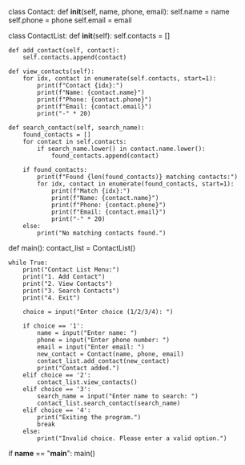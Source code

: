 class Contact:
    def __init__(self, name, phone, email):
        self.name = name
        self.phone = phone
        self.email = email

class ContactList:
    def __init__(self):
        self.contacts = []
    
    def add_contact(self, contact):
        self.contacts.append(contact)
    
    def view_contacts(self):
        for idx, contact in enumerate(self.contacts, start=1):
            print(f"Contact {idx}:")
            print(f"Name: {contact.name}")
            print(f"Phone: {contact.phone}")
            print(f"Email: {contact.email}")
            print("-" * 20)
    
    def search_contact(self, search_name):
        found_contacts = []
        for contact in self.contacts:
            if search_name.lower() in contact.name.lower():
                found_contacts.append(contact)
        
        if found_contacts:
            print(f"Found {len(found_contacts)} matching contacts:")
            for idx, contact in enumerate(found_contacts, start=1):
                print(f"Match {idx}:")
                print(f"Name: {contact.name}")
                print(f"Phone: {contact.phone}")
                print(f"Email: {contact.email}")
                print("-" * 20)
        else:
            print("No matching contacts found.")

def main():
    contact_list = ContactList()
    
    while True:
        print("Contact List Menu:")
        print("1. Add Contact")
        print("2. View Contacts")
        print("3. Search Contacts")
        print("4. Exit")
        
        choice = input("Enter choice (1/2/3/4): ")
        
        if choice == '1':
            name = input("Enter name: ")
            phone = input("Enter phone number: ")
            email = input("Enter email: ")
            new_contact = Contact(name, phone, email)
            contact_list.add_contact(new_contact)
            print("Contact added.")
        elif choice == '2':
            contact_list.view_contacts()
        elif choice == '3':
            search_name = input("Enter name to search: ")
            contact_list.search_contact(search_name)
        elif choice == '4':
            print("Exiting the program.")
            break
        else:
            print("Invalid choice. Please enter a valid option.")

if __name__ == "__main__":
    main()
